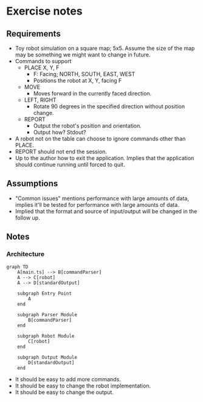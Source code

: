 # Exercise notes
## Requirements
- Toy robot simulation on a square map; 5x5. Assume the size of the map may be something we might want to change in future.
- Commands to support
  - PLACE X, Y, F
    - F: Facing; NORTH, SOUTH, EAST, WEST
    - Positions the robot at X, Y, facing F
  - MOVE
    - Moves forward in the currently faced direction.
  - LEFT, RIGHT
    - Rotate 90 degrees in the specified direction without position change.
  - REPORT
    - Output the robot's position and orientation.
    - Output how? Stdout?
- A robot not on the table can choose to ignore commands other than PLACE.
- REPORT should not end the session.
- Up to the author how to exit the application. Implies that the application should continue running until forced to quit.
## Assumptions
- "Common issues" mentions performance with large amounts of data, implies it'll be tested for performance with large amounts of data.
- Implied that the format and source of input/output will be changed in the follow up.
## Notes
### Architecture
```mermaid
graph TD
    A[main.ts] --> B[commandParser]
    A --> C[robot]
    A --> D[standardOutput]
    
    subgraph Entry Point
        A
    end
    
    subgraph Parser Module
        B[commandParser]
    end
    
    subgraph Robot Module
        C[robot]
    end
    
    subgraph Output Module
        D[standardOutput]
    end
```
- It should be easy to add more commands.
- It should be easy to change the robot implementation.
- It should be easy to change the output.